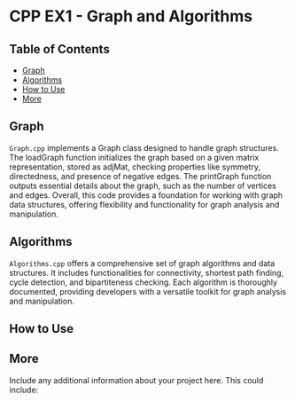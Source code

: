 # CPP EX1 - Graph and Algorithms

## Table of Contents
- [Graph](#graph)
- [Algorithms](#algorithms)
- [How to Use](#how-to-use)
- [More](#more)

## Graph
`Graph.cpp` implements a Graph class designed to handle graph structures. The loadGraph function initializes the graph based on a given matrix representation, stored as adjMat, checking properties like symmetry, directedness, and presence of negative edges. The printGraph function outputs essential details about the graph, such as the number of vertices and edges. Overall, this code provides a foundation for working with graph data structures, offering flexibility and functionality for graph analysis and manipulation.

## Algorithms
`Algorithms.cpp` offers a comprehensive set of graph algorithms and data structures. It includes functionalities for connectivity, shortest path finding, cycle detection, and bipartiteness checking. Each algorithm is thoroughly documented, providing developers with a versatile toolkit for graph analysis and manipulation.

## How to Use


## More
Include any additional information about your project here. This could include:




